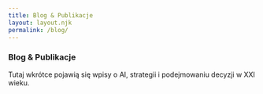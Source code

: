 ```yaml
---
title: Blog & Publikacje
layout: layout.njk
permalink: /blog/
---
```


<!-- Minimalna wersja strony bloga: wyświetla tylko nagłówek i informację o nadchodzących wpisach. -->

<section id="blog">
  <h3>Blog &amp; Publikacje</h3>
  <p>Tutaj wkrótce pojawią się wpisy o AI, strategii i podejmowaniu decyzji w XXI wieku.</p>
</section>
